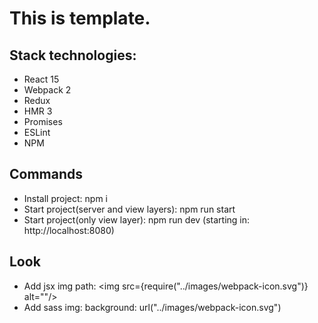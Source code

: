 This is template.
===================

Stack technologies:
-------------------
* React 15
* Webpack 2
* Redux
* HMR 3
* Promises
* ESLint
* NPM

Commands
--------
* Install project: npm i
* Start project(server and view layers): npm run start
* Start project(only view layer): npm run dev (starting in: http://localhost:8080)

Look
----
* Add jsx img path: <img src={require("../images/webpack-icon.svg")} alt=""/>
* Add sass img: background: url("../images/webpack-icon.svg")
